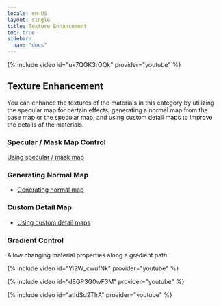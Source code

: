 ```yaml
---
locale: en-US
layout: single
title: Texture Enhancement
toc: true
sidebar:
  nav: "docs"
---
```


{% include video id="uk7QGK3rOQk" provider="youtube" %}

## Texture Enhancement
You can enhance the textures of the materials in this category by utilizing the specular map for certain effects, generating a normal map from the base map or the specular map, and using custom detail maps to improve the details of the materials.

### Specular / Mask Map Control
[Using specular / mask map](specular_map.md)

### Generating Normal Map
* [Generating normal map](normal_map.md)

### Custom Detail Map
* [Using custom detail maps](custom_detail_map.md)

### Gradient Control

Allow changing material properties along a gradient path. 

{% include video id="Yi2W_cwufNk" provider="youtube" %}

{% include video id="d8GP3G0wF3M" provider="youtube" %}

{% include video id="atIdSd2TIrA" provider="youtube" %}